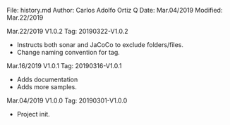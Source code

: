 File:     history.md
Author:   Carlos Adolfo Ortiz Q
Date:     Mar.04/2019
Modified: Mar.22/2019

Mar.22/2019 V1.0.2 Tag: 20190322-V1.0.2
- Instructs both sonar and JaCoCo to exclude folders/files.
- Change naming convention for tag.

Mar.16/2019 V1.0.1 Tag: 20190316-V1.0.1
- Adds documentation
- Adds more samples.

Mar.04/2019 V1.0.0 Tag: 20190301-V1.0.0
- Project init.